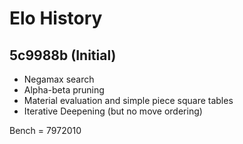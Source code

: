 # Elo History

## 5c9988b (Initial)

-   Negamax search
-   Alpha-beta pruning
-   Material evaluation and simple piece square tables
-   Iterative Deepening (but no move ordering)

Bench = 7972010
